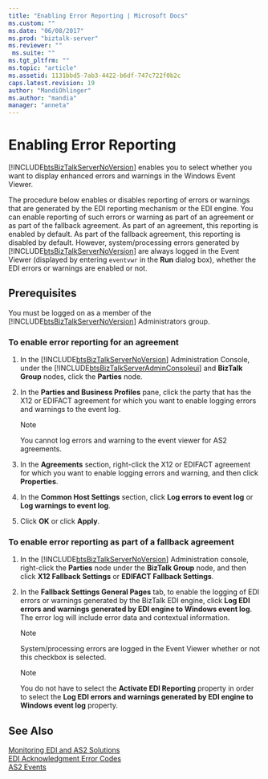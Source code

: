 ```yaml
---
title: "Enabling Error Reporting | Microsoft Docs"
ms.custom: ""
ms.date: "06/08/2017"
ms.prod: "biztalk-server"
ms.reviewer: ""
 ms.suite: ""
ms.tgt_pltfrm: ""
ms.topic: "article"
ms.assetid: 1131bbd5-7ab3-4422-b6df-747c722f0b2c
caps.latest.revision: 19
author: "MandiOhlinger"
ms.author: "mandia"
manager: "anneta"
---
```

# Enabling Error Reporting
[!INCLUDE[btsBizTalkServerNoVersion](../includes/btsbiztalkservernoversion-md.md)] enables you to select whether you want to display enhanced errors and warnings in the Windows Event Viewer.  
  
 The procedure below enables or disables reporting of errors or warnings that are generated by the EDI reporting mechanism or the EDI engine. You can enable reporting of such errors or warning as part of an agreement or as part of the fallback agreement. As part of an agreement, this reporting is enabled by default. As part of the fallback agreement, this reporting is disabled by default. However, system/processing errors generated by [!INCLUDE[btsBizTalkServerNoVersion](../includes/btsbiztalkservernoversion-md.md)] are always logged in the Event Viewer (displayed by entering `eventvwr` in the **Run** dialog box), whether the EDI errors or warnings are enabled or not.  
  
## Prerequisites  
 You must be logged on as a member of the [!INCLUDE[btsBizTalkServerNoVersion](../includes/btsbiztalkservernoversion-md.md)] Administrators group.  
  
### To enable error reporting for an agreement  
  
1.  In the [!INCLUDE[btsBizTalkServerNoVersion](../includes/btsbiztalkservernoversion-md.md)] Administration Console, under the [!INCLUDE[btsBizTalkServerAdminConsoleui](../includes/btsbiztalkserveradminconsoleui-md.md)] and **BizTalk Group** nodes, click the **Parties** node.  
  
2.  In the **Parties and Business Profiles** pane, click the party that has the X12 or EDIFACT agreement for which you want to enable logging errors and warnings to the event log.  
  
    > [!NOTE]
    >  You cannot log errors and warning to the event viewer for AS2 agreements.  
  
3.  In the **Agreements** section, right-click the X12 or EDIFACT agreement for which you want to enable logging errors and warning, and then click **Properties**.  
  
4.  In the **Common Host Settings** section, click **Log errors to event log** or **Log warnings to event log**.  
  
5.  Click **OK** or click **Apply**.  
  
### To enable error reporting as part of a fallback agreement  
  
1.  In the [!INCLUDE[btsBizTalkServerNoVersion](../includes/btsbiztalkservernoversion-md.md)] Administration console, right-click the **Parties** node under the **BizTalk Group** node, and then click **X12 Fallback Settings** or **EDIFACT Fallback Settings**.  
  
2.  In the **Fallback Settings General Pages** tab, to enable the logging of EDI errors or warnings generated by the BizTalk EDI engine, click **Log EDI errors and warnings generated by EDI engine to Windows event log**. The error log will include error data and contextual information.  
  
    > [!NOTE]
    >  System/processing errors are logged in the Event Viewer whether or not this checkbox is selected.  
  
    > [!NOTE]
    >  You do not have to select the **Activate EDI Reporting** property in order to select the **Log EDI errors and warnings generated by EDI engine to Windows event log** property.  
  
## See Also  
 [Monitoring EDI and AS2 Solutions](../core/monitoring-edi-and-as2-solutions.md)   
 [EDI Acknowledgment Error Codes](../core/edi-acknowledgment-error-codes.md)   
 [AS2 Events](../core/as2-events.md)
